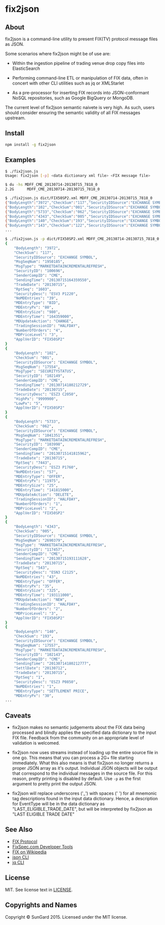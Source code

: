fix2json
=====

## About 

fix2json is a command-line utility to present FIX(TV) protocol message files as JSON.

Some scenarios where fix2json might be of use are:

* Within the ingestion pipeline of trading venue drop copy files into ElasticSearch

* Performing command-line ETL or manipulation of FIX data, often in concert with other CLI utilities such as jq or XMLStarlet

* As a pre-processor for inserting FIX records into JSON-conformant NoSQL repositories, such as Google BigQuery or MongoDB. 

The current level of fix2json semantic naivete is very high.  As such, users should consider ensuring the semantic validity of all FIX messages upstream.

## Install

```bash
npm install -g fix2json
```

## Examples
```bash
$ ./fix2json.js
Usage: fix2json [-p] <data dictionary xml file> <FIX message file>

$ du -hs MDFF_CME_20130714-20130715_7818_0
2.2G      MDFF_CME_20130714-20130715_7818_0

$ ./fix2json.js dict/FIX50SP2.xml MDFF_CME_20130714-20130715_7818_0 
{"BodyLength":"3972","CheckSum":"117","SecurityIDSource":"EXCHANGE SYMBOL","MsgSeqNum":"1950185","MsgType":"MARKETDATAINCREMENTALREFRESH","SecurityID":"100696","SenderCompID":"CME","SendingTime":"20130715164359550","TradeDate":"20130715","RptSeq":"1603","SecurityDesc":"ESV3 P1220","NoMDEntries":"39","MDEntryType":"BID","MDEntryPx":"80","MDEntrySize":"980","MDEntryTime":"164359000","MDUpdateAction":"CHANGE","TradingSessionID":"HALFDAY","NumberOfOrders":"4","MDPriceLevel":"3","ApplVerID":"FIX50SP2"}
{"BodyLength":"102","CheckSum":"001","SecurityIDSource":"EXCHANGE SYMBOL","MsgSeqNum":"17554","MsgType":"SECURITYSTATUS","SecurityID":"102149","SenderCompID":"CME","SendingTime":"20130714180212729","TradeDate":"20130715","SecurityDesc":"ESZ3 C2050","HighPx":"9999900","LowPx":"5","ApplVerID":"FIX50SP2"}
{"BodyLength":"5733","CheckSum":"062","SecurityIDSource":"EXCHANGE SYMBOL","MsgSeqNum":"1041351","MsgType":"MARKETDATAINCREMENTALREFRESH","SecurityID":"103998","SenderCompID":"CME","SendingTime":"20130715141815962","TradeDate":"20130715","RptSeq":"7443","SecurityDesc":"ESZ3 P1760","NoMDEntries":"57","MDEntryType":"OFFER","MDEntryPx":"11975","MDEntrySize":"25","MDEntryTime":"141815000","MDUpdateAction":"DELETE","TradingSessionID":"HALFDAY","NumberOfOrders":"1","MDPriceLevel":"2","ApplVerID":"FIX50SP2"}
{"BodyLength":"4343","CheckSum":"005","SecurityIDSource":"EXCHANGE SYMBOL","MsgSeqNum":"2690379","MsgType":"MARKETDATAINCREMENTALREFRESH","SecurityID":"117457","SenderCompID":"CME","SendingTime":"20130715193111628","TradeDate":"20130715","RptSeq":"543","SecurityDesc":"ESN3 C2125","NoMDEntries":"43","MDEntryType":"OFFER","MDEntryPx":"35","MDEntrySize":"325","MDEntryTime":"193111000","MDUpdateAction":"NEW","TradingSessionID":"HALFDAY","NumberOfOrders":"2","MDPriceLevel":"3","ApplVerID":"FIX50SP2"}
{"BodyLength":"140","CheckSum":"193","SecurityIDSource":"EXCHANGE SYMBOL","MsgSeqNum":"17557","MsgType":"MARKETDATAINCREMENTALREFRESH","SecurityID":"102143","SenderCompID":"CME","SendingTime":"20130714180212777","SettlDate":"20130712","TradeDate":"20130715","RptSeq":"1","SecurityDesc":"ESZ3 P0850","NoMDEntries":"1","MDEntryType":"SETTLEMENT PRICE","MDEntryPx":"30","MDEntryTime":"180212000","MDUpdateAction":"NEW","ApplVerID":"FIX50SP2"}
{"BodyLength":"143","CheckSum":"122","SecurityIDSource":"EXCHANGE SYMBOL","MsgSeqNum":"19979","MsgType":"MARKETDATAINCREMENTALREFRESH","SecurityID":"105756","SenderCompID":"CME","SendingTime":"20130714180226470","SettlDate":"20130712","TradeDate":"20130715","RptSeq":"1","SecurityDesc":"ESZ3 P1745","NoMDEntries":"1","MDEntryType":"SETTLEMENT PRICE","MDEntryPx":"10850","MDEntryTime":"180226000","MDUpdateAction":"NEW","ApplVerID":"FIX50SP2"}
...

$ ./fix2json.js -p dict/FIX50SP2.xml MDFF_CME_20130714-20130715_7818_0 
{
    "BodyLength": "3972",
    "CheckSum": "117",
    "SecurityIDSource": "EXCHANGE SYMBOL",
    "MsgSeqNum": "1950185",
    "MsgType": "MARKETDATAINCREMENTALREFRESH",
    "SecurityID": "100696",
    "SenderCompID": "CME",
    "SendingTime": "20130715164359550",
    "TradeDate": "20130715",
    "RptSeq": "1603",
    "SecurityDesc": "ESV3 P1220",
    "NoMDEntries": "39",
    "MDEntryType": "BID",
    "MDEntryPx": "80",
    "MDEntrySize": "980",
    "MDEntryTime": "164359000",
    "MDUpdateAction": "CHANGE",
    "TradingSessionID": "HALFDAY",
    "NumberOfOrders": "4",
    "MDPriceLevel": "3",
    "ApplVerID": "FIX50SP2"
}
{
    "BodyLength": "102",
    "CheckSum": "001",
    "SecurityIDSource": "EXCHANGE SYMBOL",
    "MsgSeqNum": "17554",
    "MsgType": "SECURITYSTATUS",
    "SecurityID": "102149",
    "SenderCompID": "CME",
    "SendingTime": "20130714180212729",
    "TradeDate": "20130715",
    "SecurityDesc": "ESZ3 C2050",
    "HighPx": "9999900",
    "LowPx": "5",
    "ApplVerID": "FIX50SP2"
}
{
    "BodyLength": "5733",
    "CheckSum": "062",
    "SecurityIDSource": "EXCHANGE SYMBOL",
    "MsgSeqNum": "1041351",
    "MsgType": "MARKETDATAINCREMENTALREFRESH",
    "SecurityID": "103998",
    "SenderCompID": "CME",
    "SendingTime": "20130715141815962",
    "TradeDate": "20130715",
    "RptSeq": "7443",
    "SecurityDesc": "ESZ3 P1760",
    "NoMDEntries": "57",
    "MDEntryType": "OFFER",
    "MDEntryPx": "11975",
    "MDEntrySize": "25",
    "MDEntryTime": "141815000",
    "MDUpdateAction": "DELETE",
    "TradingSessionID": "HALFDAY",
    "NumberOfOrders": "1",
    "MDPriceLevel": "2",
    "ApplVerID": "FIX50SP2"
}
{
    "BodyLength": "4343",
    "CheckSum": "005",
    "SecurityIDSource": "EXCHANGE SYMBOL",
    "MsgSeqNum": "2690379",
    "MsgType": "MARKETDATAINCREMENTALREFRESH",
    "SecurityID": "117457",
    "SenderCompID": "CME",
    "SendingTime": "20130715193111628",
    "TradeDate": "20130715",
    "RptSeq": "543",
    "SecurityDesc": "ESN3 C2125",
    "NoMDEntries": "43",
    "MDEntryType": "OFFER",
    "MDEntryPx": "35",
    "MDEntrySize": "325",
    "MDEntryTime": "193111000",
    "MDUpdateAction": "NEW",
    "TradingSessionID": "HALFDAY",
    "NumberOfOrders": "2",
    "MDPriceLevel": "3",
    "ApplVerID": "FIX50SP2"
}
{
    "BodyLength": "140",
    "CheckSum": "193",
    "SecurityIDSource": "EXCHANGE SYMBOL",
    "MsgSeqNum": "17557",
    "MsgType": "MARKETDATAINCREMENTALREFRESH",
    "SecurityID": "102143",
    "SenderCompID": "CME",
    "SendingTime": "20130714180212777",
    "SettlDate": "20130712",
    "TradeDate": "20130715",
    "RptSeq": "1",
    "SecurityDesc": "ESZ3 P0850",
    "NoMDEntries": "1",
    "MDEntryType": "SETTLEMENT PRICE",
    "MDEntryPx": "30",
...
```

## Caveats

* fix2json makes no semantic judgements about the FIX data being processed and blindly applies the specified data dictionary to the input FIX file.  Feedback from the community on an appropriate level of validation is welcomed.

* fix2json now uses streams instead of loading up the entire source file in one go.  This means that you can process a 2G+ file starting immediately.  What this also means is that fix2json no longer returns a proper JSON array as it's output.  Individual JSON objects will be output that correspond to the individual messages in the source file.  For this reason, pretty printing is disabled by default.  Use ```-p``` as the first argument to pretty print the output JSON.

* fix2json will replace underscores ('_') with spaces (' ') for all mnemonic tag descriptions found in the input data dictionary.  Hence, a description for EventType will be in the data dictionary as "LAST_ELIGIBLE_TRADE_DATE", but will be interpreted by fix2json as "LAST ELIGIBLE TRADE DATE"

## See Also

* [FIX Protocol](http://fixprotocol.org)
* [FixSpec.com Developer Tools](https://fixspec.com/developers)
* [FIX on Wikipedia](http://en.wikipedia.org/wiki/Financial_Information_eXchange)
* [json CLI](https://github.com/trentm/json)
* [jq CLI](https://github.com/stedolan/jq)

## License
MIT. See license text in [LICENSE](LICENSE).

## Copyrights and Names
Copyright © SunGard 2015. Licensed under the MIT license.
